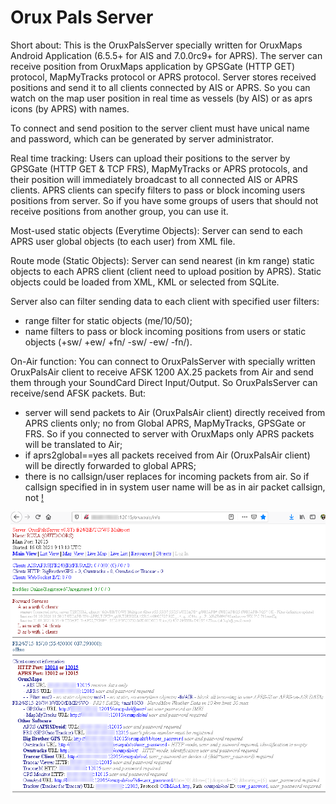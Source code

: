 # Orux Pals Server

Short about:
This is the OruxPalsServer specially written for OruxMaps Android Application 
(6.5.5+ for AIS and 7.0.0rc9+ for APRS). The server can receive position from
OruxMaps application by GPSGate (HTTP GET) protocol, MapMyTracks protocol or
APRS protocol. Server stores received positions and send it to all clients connected 
by AIS or APRS. So you can watch on the map user position in real time as vessels 
(by AIS) or as aprs icons (by APRS) with names.

To connect and send position to the server client must have unical name and password, 
which can be generated by server administrator.

Real time tracking:
Users can upload their positions to the server by GPSGate (HTTP GET & TCP FRS),
MapMyTracks or APRS protocols, and their position will immediately broadcast to all 
connected AIS or APRS clients.
APRS clients can specify filters to pass or block incoming users positions from server. 
So if you have some groups of users that should not receive positions from another 
group, you can use it. 

Most-used static objects (Everytime Objects):
Server can send to each APRS user global objects (to each user) from XML file.

Route mode (Static Objects):
Server can send nearest (in km range) static objects to each APRS client 
(client need to upload position by APRS). Static objects could be loaded from XML, 
KML or selected from SQLite. 

Server also can filter sending data to each client with specified user filters:
- range filter for static objects (me/10/50);
- name filters to pass or block incoming positions from users or static objects 
  (+sw/ +ew/ +fn/ -sw/ -ew/ -fn/).
  
On-Air function:
You can connect to OruxPalsServer with specially written OruxPalsAir client 
to receive AFSK 1200 AX.25 packets from Air and send them through your 
SoundCard Direct Input/Output. So OruxPalsServer can receive/send AFSK
packets. But:
- server will send packets to Air (OruxPalsAir client) directly received from
APRS clients only; no from Global APRS, MapMyTracks, GPSGate or FRS. So
if you connected to server with OruxMaps only APRS packets will be
translated to Air;
- if aprs2global==yes all packets received from Air (OruxPalsAir client) will be
directly forwarded to global APRS;
- there is no callsign/user replaces for incoming packets from air. So if callsign
specified in <u><service names="A" id="..."/></u> in system user name will be
as in air packet callsign, not <u name="..."/>!

<img src="window.png"/>
